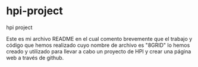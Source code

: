 # hpi-project
hpi project

Este es mi archivo README en el cual comento brevemente que el trabajo y código que hemos realizado cuyo nombre de archivo es "8GRID" lo hemos creado y utilizado para llevar
a cabo un proyecto de HPI y crear una página web a través de github.
